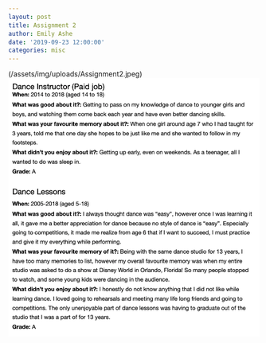 ```yaml
---
layout: post
title: Assignment 2
author: Emily Ashe
date: '2019-09-23 12:00:00'
categories: misc
---
```


(/assets/img/uploads/Assignment2.jpeg)
![Netlify CMS Screenshot](/assets/img/uploads/Assignment2.1.jpeg)
